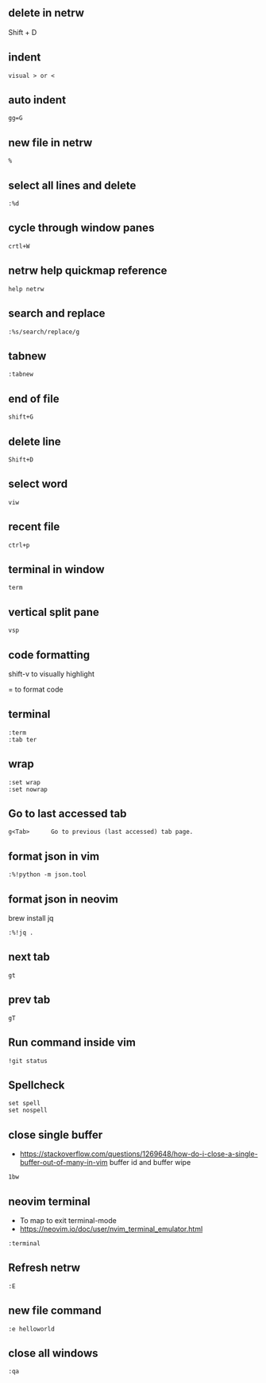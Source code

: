 ## delete in netrw
Shift + D

## indent
`visual > or <` 

## auto indent
`gg=G`

## new file in netrw
`%`

## select all lines and delete
`:%d`

## cycle through window panes
`crtl+W`

## netrw help quickmap reference
`help netrw`

## search and replace
`:%s/search/replace/g`

## tabnew
`:tabnew`

## end of file
`shift+G`

## delete line
`Shift+D`

## select word
`viw`

## recent file 
`ctrl+p`

## terminal in window
`term`

## vertical split pane
`vsp`

## code formatting
shift-v to visually highlight

= to format code

## terminal
```
:term
:tab ter
```

## wrap
```
:set wrap
:set nowrap
```

## Go to last accessed tab
```
g<Tab>		Go to previous (last accessed) tab page.
```

## format json in vim
```
:%!python -m json.tool
```

## format json in neovim
brew install jq
```
:%!jq .
```

## next tab
```
gt
```

## prev tab
```
gT
```

## Run command inside vim
```
!git status
```

## Spellcheck
```
set spell
set nospell
```

## close single buffer
- https://stackoverflow.com/questions/1269648/how-do-i-close-a-single-buffer-out-of-many-in-vim
buffer id and buffer wipe
```
1bw
```

## neovim terminal
- To map <Esc> to exit terminal-mode
- https://neovim.io/doc/user/nvim_terminal_emulator.html
```
:terminal
```

## Refresh netrw
```
:E
```

## new file command
```
:e helloworld
```

## close all windows
`:qa`

